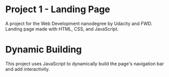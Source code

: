 # Project 1 - Landing Page
A project for the Web Development nanodegree by Udacity and FWD.
Landing page made with HTML, CSS, and JavaScript.

# Dynamic Building
This project uses JavaScript to dynamically build the page's navigation bar and add interactivity.
